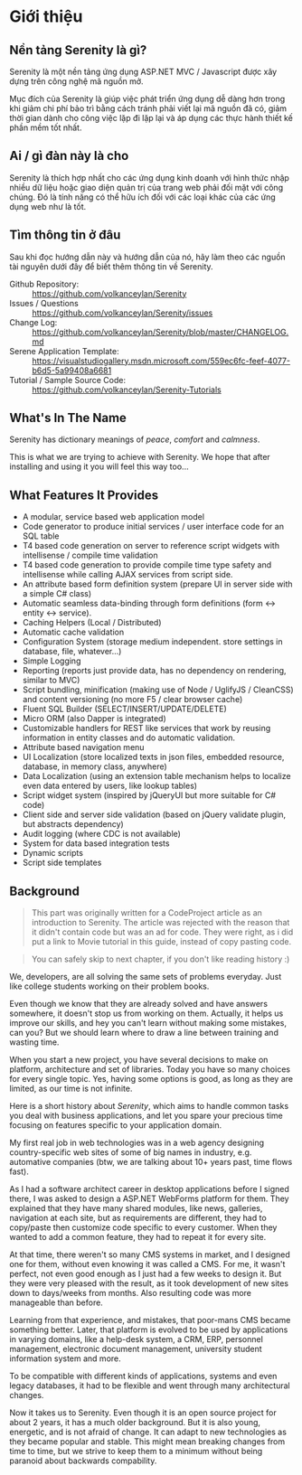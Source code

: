 # Giới thiệu

## Nền tảng Serenity là gì?

Serenity là một nền tảng ứng dụng ASP.NET MVC / Javascript được xây dựng trên công nghệ mã nguồn mở.

Mục đích của Serenity là giúp việc phát triển ứng dụng dễ dàng hơn trong khi giảm chi phí bảo trì bằng cách tránh phải viết lại mã nguồn đã có, giảm thời gian dành cho công việc lặp đi lặp lại và áp dụng các thực hành thiết kế phần mềm tốt nhất.


## Ai / gì đàn này là cho

Serenity là thích hợp nhất cho các ứng dụng kinh doanh với hình thức nhập nhiều dữ liệu hoặc giao diện quản trị của trang web phải đối mặt với công chúng. Đó là tính năng có thể hữu ích đối với các loại khác của các ứng dụng web như là tốt.


## Tìm thông tin ở đâu

Sau khi đọc hướng dẫn này và hướng dẫn của nó, hãy làm theo các nguồn tài nguyên dưới đây để biết thêm thông tin về Serenity.

<dl>

  <dt>Github Repository:</dt>
  <dd><a href='https://github.com/volkanceylan/Serenity'>https://github.com/volkanceylan/Serenity</a></dd>

  <dt>Issues / Questions</dt>
  <dd><a href='https://github.com/volkanceylan/Serenity/issues'>https://github.com/volkanceylan/Serenity/issues</a></dd>
  
  <dt>Change Log:</dt>
  <dd><a href='https://github.com/volkanceylan/Serenity/blob/master/CHANGELOG.md'>https://github.com/volkanceylan/Serenity/blob/master/CHANGELOG.md</a></dd>

  <dt>Serene Application Template:</dt>
  <dd><a href='https://visualstudiogallery.msdn.microsoft.com/559ec6fc-feef-4077-b6d5-5a99408a6681'>https://visualstudiogallery.msdn.microsoft.com/559ec6fc-feef-4077-b6d5-5a99408a6681</a></dd>

  <dt>Tutorial / Sample Source Code:</dt>
  <dd><a href='https://github.com/volkanceylan/Serenity-Tutorials'>https://github.com/volkanceylan/Serenity-Tutorials</a></dd>


</dl>


## What's In The Name

Serenity has dictionary meanings of *peace*, *comfort* and *calmness*.

This is what we are trying to achieve with Serenity. We hope that after installing and using it you will feel this way too...

## What Features It Provides

* A modular, service based web application model
* Code generator to produce initial services / user interface code for an SQL table
* T4 based code generation on server to reference script widgets with intellisense / compile time validation
* T4 based code generation to provide compile time type safety and intellisense while calling AJAX services from script side.
* An attribute based form definition system (prepare UI in server side with a simple C# class)
* Automatic seamless data-binding through form definitions (form <-> entity <-> service).
* Caching Helpers (Local / Distributed)
* Automatic cache validation
* Configuration System (storage medium independent. store settings in database, file, whatever...)
* Simple Logging
* Reporting (reports just provide data, has no dependency on rendering, similar to MVC)
* Script bundling, minification (making use of Node / UglifyJS / CleanCSS) and content versioning (no more F5 / clear browser cache)
* Fluent SQL Builder (SELECT/INSERT/UPDATE/DELETE)
* Micro ORM (also Dapper is integrated)
* Customizable handlers for REST like services that work by reusing information in entity classes and do automatic validation.
* Attribute based navigation menu
* UI Localization (store localized texts in json files, embedded resource, database, in memory class, anywhere)
* Data Localization (using an extension table mechanism helps to localize even data entered by users,  like lookup tables)
* Script widget system (inspired by jQueryUI but more suitable for C# code)
* Client side and server side validation (based on jQuery validate plugin, but abstracts dependency)
* Audit logging (where CDC is not available)
* System for data based integration tests
* Dynamic scripts
* Script side templates

## Background

> This part was originally written for a CodeProject article as an introduction to Serenity. The article was rejected with the reason that it didn't contain code but was an ad for code. They were right, as i did put a link to Movie tutorial in this guide, instead of copy pasting code. 

> You can safely skip to next chapter, if you don't like reading history :)

We, developers, are all solving the same sets of problems everyday. Just like college students working on their problem books.

Even though we know that they are already solved and have answers somewhere, it doesn't stop us from working on them. Actually, it helps us improve our skills, and hey you can't learn without making some mistakes, can you? But we should learn where to draw a line between training and wasting time.

When you start a new project, you have several decisions to make on platform, architecture and set of libraries. Today you have so many choices for every single topic. Yes, having some options is good, as long as they are limited, as our time is not infinite. 

Here is a short history about *Serenity*, which aims to handle common tasks you deal with business applications, and let you spare your precious time focusing on features specific to your application domain.

My first real job in web technologies was in a web agency designing country-specific web sites of some of big names in industry, e.g. automative companies (btw, we are talking about 10+ years past, time flows fast).

As I had a software architect career in desktop applications before I signed there, I was asked to design a ASP.NET WebForms platform for them. They explained that they have many shared modules, like news, galleries, navigation at each site, but as requirements are different, they had to copy/paste then customize code specific to every customer. When they wanted to add a common feature, they had to repeat it for every site.

At that time, there weren't so many CMS systems in market, and I designed one for them, without even knowing it was called a CMS. For me, it wasn't perfect, not even good enough as I just had a few weeks to design it. But they were very pleased with the result, as it took development of new sites down to days/weeks from months. Also resulting code was more manageable than before.

Learning from that experience, and mistakes, that poor-mans CMS became something better. Later, that platform is evolved to be used by applications in varying domains, like a help-desk system, a CRM, ERP, personnel management, electronic document management, university student information system and more.

To be compatible with different kinds of applications, systems and even legacy databases, it had to be flexible and went through many architectural changes.

Now it takes us to Serenity. Even though it is an open source project for about 2 years, it has a much older background. But it is also young, energetic, and is not afraid of change. It can adapt to new technologies as they became popular and stable. This might mean breaking changes from time to time, but we strive to keep them to a minimum without being paranoid about backwards compability.


